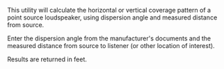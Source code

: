 This utility will calculate the horizontal or vertical coverage pattern of a point source loudspeaker, using dispersion angle and measured distance from source.

Enter the dispersion angle from the manufacturer's documents and the measured distance from source to listener (or other location of interest).

Results are returned in feet.
